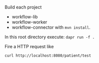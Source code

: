 Build each project
- workflow-lib
- workflow-worker
- workflow-connector
with `mvn install`.

In this root directory execute: `dapr run -f .`

Fire a HTTP request like
```
curl http://localhost:8080/patient/test
```
